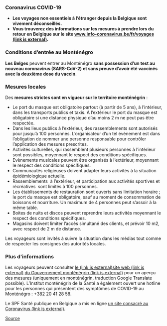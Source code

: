 ### **Coronavirus COVID-19**

*   **Les voyages non essentiels à l’étranger depuis la Belgique sont vivement déconseillés.**
*   **Vous trouverez des informations sur les mesures à prendre lors du retour en Belgique sur le site [www.info-coronavirus.be/fr/voyages (link is external)](http://www.info-coronavirus.be/fr/voyages).**

### Conditions d’entrée au Monténégro

**Les Belges** peuvent entrer au Monténégro **sans possession d’un test au nouveau coronavirus (SARS-CoV-2) et sans preuve d’avoir été vaccinés avec la deuxième dose du vaccin**.

### Mesures locales 

Des **mesures strictes sont en vigueur sur le territoire monténégrin** :

*   Le port du masque est obligatoire partout (à partir de 5 ans), à l’intérieur, dans les transports publics et taxis. À l’extérieur le port du masque est obligatoire si une distance physique d’au moins 2 m ne peut pas être respectée.
*   Dans les lieux publics à l’extérieur, des rassemblements sont autorisés pour jusqu’à 100 personnes. L’organisateur d’un tel événement est dans l’obligation de nommer une personne responsable pour contrôler l’application des mesures prescrites.
*   Activités culturelles, qui rassemblent plusieurs personnes à l’intérieur sont possibles, moyennant le respect des conditions spécifiques.
*   Evènements musicales peuvent être organisés à l’extérieur, moyennant le respect des conditions spécifiques.
*   Communautés religieuses doivent adapter leurs activités à la situation épidémiologique actuelle.
*   Rassemblements  à l’extérieur, et participation aux activités sportives et récréatives  sont limités à 100 personnes.
*   Les établissements de restauration sont ouverts sans limitation horaire ; le port du masque est obligatoire, sauf au moment de consommation de boissons et nourriture. Un maximum de 4 personnes peut s’assoir à la même table.
*   Boites de nuits et discos peuvent reprendre leurs activités moyennant le respect des conditions spécifiques.
*   Magasins doivent limiter l’accès simultané des clients, et prévoir 10 m2, avec respect de 2 m de distance.

Les voyageurs sont invités à suivre la situation dans les médias tout comme de respecter les consignes des autorités locales.

### Plus d'informations

Les voyageurs peuvent consulter [le (link is external)](http://www.covidodgovor.me/)[site web (link is external)](https://www.covidodgovor.me/) [du Gouvernement monténégrin (link is external)](http://www.covidodgovor.me/) pour un aperçu des mesures (uniquement en monténégrin, traduction Google Translate possible). L’Institut monténégrin de la Santé a également ouvert une hotline pour les personnes qui présentent des symptômes de COVID-19 au Monténégro : +382 20 41 28 58.

Le SPF Santé publique en Belgique a mis en ligne [un site consacré au Coronavirus (link is external)](http://www.info-coronavirus.be/fr).

[Source](https://diplomatie.belgium.be/fr/Services/voyager_a_letranger/conseils_par_destination/montenegro)